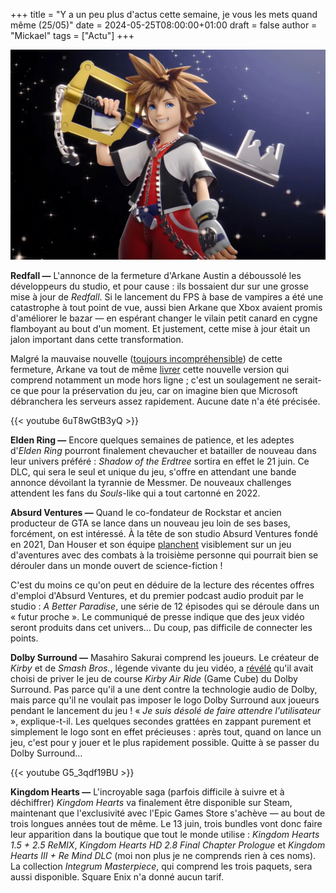 +++
title = "Y a un peu plus d'actus cette semaine, je vous les mets quand même (25/05)"
date = 2024-05-25T08:00:00+01:00
draft = false
author = "Mickael"
tags = ["Actu"]
+++

![Kingdom Hearts](sora.jpg "Ouf, Sora a retrouvé la clé du week-end.")

**Redfall —** L'annonce de la fermeture d'Arkane Austin a déboussolé les développeurs du studio, et pour cause : ils bossaient dur sur une grosse mise à jour de *Redfall*. Si le lancement du FPS à base de vampires a été une catastrophe à tout point de vue, aussi bien Arkane que Xbox avaient promis d'améliorer le bazar — en espérant changer le vilain petit canard en cygne flamboyant au bout d'un moment. Et justement, cette mise à jour était un jalon important dans cette transformation. 

Malgré la mauvaise nouvelle ([toujours incompréhensible](https://nostick.fr/articles/2024/mai/0705-fin-de-partie-pour-arkane-austin-et-tango-gameworks/)) de cette fermeture, Arkane va tout de même [livrer](https://x.com/playRedfall/status/1791491460858020040) cette nouvelle version qui comprend notamment un mode hors ligne ; c'est un soulagement ne serait-ce que pour la préservation du jeu, car on imagine bien que Microsoft débranchera les serveurs assez rapidement. Aucune date n'a été précisée.

{{< youtube 6uT8wGtB3yQ >}} 

**Elden Ring —** Encore quelques semaines de patience, et les adeptes d'*Elden Ring* pourront finalement chevaucher et batailler de nouveau dans leur univers préféré : *Shadow of the Erdtree* sortira en effet le 21 juin. Ce DLC, qui sera le seul et unique du jeu, s'offre en attendant une bande annonce dévoilant la tyrannie de Messmer. De nouveaux challenges attendent les fans du *Souls*-like qui a tout cartonné en 2022.

**Absurd Ventures —** Quand le co-fondateur de Rockstar et ancien producteur de GTA se lance dans un nouveau jeu loin de ses bases, forcément, on est intéressé. À la tête de son studio Absurd Ventures fondé en 2021, Dan Houser et son équipe [planchent](https://www.ign.com/articles/rockstar-co-founder-dan-housers-new-game-details) visiblement sur un jeu d'aventures avec des combats à la troisième personne qui pourrait bien se dérouler dans un monde ouvert de science-fiction !

C'est du moins ce qu'on peut en déduire de la lecture des récentes offres d'emploi d'Absurd Ventures, et du premier podcast audio produit par le studio : *A Better Paradise*, une série de 12 épisodes qui se déroule dans un « futur proche ». Le communiqué de presse indique que des jeux vidéo seront produits dans cet univers… Du coup, pas difficile de connecter les points.

**Dolby Surround —** Masahiro Sakurai comprend les joueurs. Le créateur de *Kirby* et de *Smash Bros.*, légende vivante du jeu vidéo, a [révélé](https://www.youtube.com/watch?v=Kb0rE9Yt8b0) qu'il avait choisi de priver le jeu de course *Kirby Air Ride* (Game Cube) du Dolby Surround. Pas parce qu'il a une dent contre la technologie audio de Dolby, mais parce qu'il ne voulait pas imposer le logo Dolby Surround aux joueurs pendant le lancement du jeu ! « *Je suis désolé de faire attendre l'utilisateur* », explique-t-il. Les quelques secondes grattées en zappant purement et simplement le logo sont en effet précieuses : après tout, quand on lance un jeu, c'est pour y jouer et le plus rapidement possible. Quitte à se passer du Dolby Surround…

{{< youtube G5_3qdf19BU >}} 

**Kingdom Hearts —** L'incroyable saga (parfois difficile à suivre et à déchiffrer) *Kingdom Hearts* va finalement être disponible sur Steam, maintenant que l'exclusivité avec l'Epic Games Store s'achève — au bout de trois longues années tout de même. Le 13 juin, trois bundles vont donc faire leur apparition dans la boutique que tout le monde utilise : *Kingdom Hearts 1.5 + 2.5 ReMIX*, *Kingdom Hearts HD 2.8 Final Chapter Prologue* et *Kingdom Hearts III + Re Mind DLC* (moi non plus je ne comprends rien à ces noms). La collection *Integrum Masterpiece*, qui comprend les trois paquets, sera aussi disponible. Square Enix n'a donné aucun tarif.